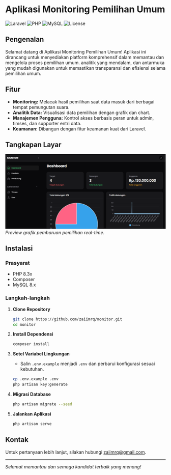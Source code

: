 # Aplikasi Monitoring Pemilihan Umum

![Laravel](https://img.shields.io/badge/Laravel-v11.x-red)
![PHP](https://img.shields.io/badge/PHP-v8.3x-blue)
![MySQL](https://img.shields.io/badge/MySQL-v8.x-green)
![License](https://img.shields.io/badge/License-MIT-yellow)

## Pengenalan

Selamat datang di Aplikasi Monitoring Pemilihan Umum! Aplikasi ini dirancang untuk menyediakan platform komprehensif dalam memantau dan mengelola proses pemilihan umum. analitik yang mendalam, dan antarmuka yang mudah digunakan untuk memastikan transparansi dan efisiensi selama pemilihan umum.

## Fitur

-   **Monitoring:** Melacak hasil pemilihan saat data masuk dari berbagai tempat pemungutan suara.
-   **Analitik Data:** Visualisasi data pemilihan dengan grafik dan chart.
-   **Manajemen Pengguna:** Kontrol akses berbasis peran untuk admin, timses, dan supporter entri data.
-   **Keamanan:** Dibangun dengan fitur keamanan kuat dari Laravel.

## Tangkapan Layar

![Preview](docs/images/preview.png)
_Preview grafik pembaruan pemilihan real-time._

## Instalasi

### Prasyarat

-   PHP 8.3x
-   Composer
-   MySQL 8.x

### Langkah-langkah

1. **Clone Repository**

    ```sh
    git clone https://github.com/zaiimrq/monitor.git
    cd monitor
    ```

2. **Install Dependensi**

    ```sh
    composer install
    ```

3. **Setel Variabel Lingkungan**

    - Salin `.env.example` menjadi `.env` dan perbarui konfigurasi sesuai kebutuhan.

    ```sh
    cp .env.example .env
    php artisan key:generate
    ```

4. **Migrasi Database**

    ```sh
    php artisan migrate --seed
    ```

5. **Jalankan Aplikasi**
    ```sh
    php artisan serve
    ```

## Kontak

Untuk pertanyaan lebih lanjut, silakan hubungi [zaiimrq@gmail.com](mailto:zaiimrq@gmail.com).

---

_Selamat memantau dan semoga kandidat terbaik yang menang!_
